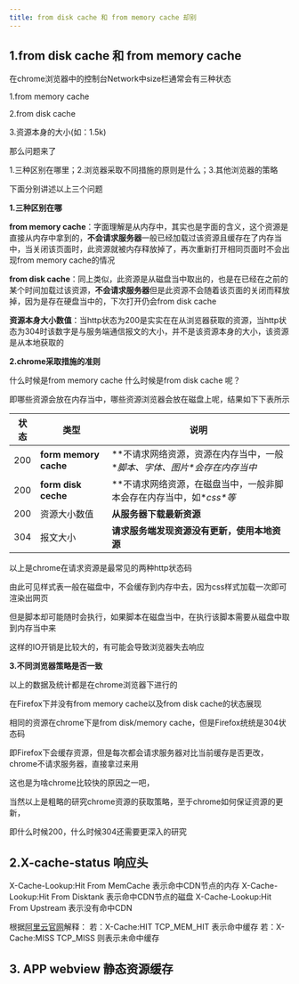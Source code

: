 ```yaml
---
title: from disk cache 和 from memory cache 却别
---
```


## 1.from disk cache 和 from memory cache

在chrome浏览器中的控制台Network中size栏通常会有三种状态

1.from memory cache

2.from disk cache

3.资源本身的大小(如：1.5k)

那么问题来了

1.三种区别在哪里；2.浏览器采取不同措施的原则是什么；3.其他浏览器的策略

下面分别讲述以上三个问题

**1.三种区别在哪**

**from memory cache**：字面理解是从内存中，其实也是字面的含义，这个资源是直接从内存中拿到的，**不会请求服务器**一般已经加载过该资源且缓存在了内存当中，当关闭该页面时，此资源就被内存释放掉了，再次重新打开相同页面时不会出现from memory cache的情况

**from disk cache**：同上类似，此资源是从磁盘当中取出的，也是在已经在之前的某个时间加载过该资源，**不会请求服务器**但是此资源不会随着该页面的关闭而释放掉，因为是存在硬盘当中的，下次打开仍会from disk cache

**资源本身大小数值**：当http状态为200是实实在在从浏览器获取的资源，当http状态为304时该数字是与服务端通信报文的大小，并不是该资源本身的大小，该资源是从本地获取的

**2.chrome采取措施的准则**

什么时候是from memory cache 什么时候是from disk cache 呢？

即哪些资源会放在内存当中，哪些资源浏览器会放在磁盘上呢，结果如下下表所示

 

| **状态** | **类型**              | **说明**                                                     |
| -------- | --------------------- | ------------------------------------------------------------ |
| 200      | **form memory cache** | **不请求网络资源，资源在内存当中，一般\**脚本、字体、图片\**会存在内存当中** |
| 200      | **form disk ceche**   | **不请求网络资源，在磁盘当中，一般非脚本会存在内存当中，如\**css\**等** |
| 200      | 资源大小数值          | **从服务器下载最新资源**                                     |
| 304      | 报文大小              | **请求服务端发现资源没有更新，使用本地资源**                 |

以上是chrome在请求资源是最常见的两种http状态码

由此可见样式表一般在磁盘中，不会缓存到内存中去，因为css样式加载一次即可渲染出网页

但是脚本却可能随时会执行，如果脚本在磁盘当中，在执行该脚本需要从磁盘中取到内存当中来

这样的IO开销是比较大的，有可能会导致浏览器失去响应

**3.不同浏览器策略是否一致**

以上的数据及统计都是在chrome浏览器下进行的

在Firefox下并没有from memory cache以及from disk cache的状态展现

相同的资源在chrome下是from disk/memory cache，但是Firefox统统是304状态码

即Firefox下会缓存资源，但是每次都会请求服务器对比当前缓存是否更改，chrome不请求服务器，直接拿过来用

这也是为啥chrome比较快的原因之一吧，

当然以上是粗略的研究chrome资源的获取策略，至于chrome如何保证资源的更新，

即什么时候200，什么时候304还需要更深入的研究

## 2.X-cache-status 响应头

X-Cache-Lookup:Hit From MemCache 表示命中CDN节点的内存
X-Cache-Lookup:Hit From Disktank 表示命中CDN节点的磁盘
X-Cache-Lookup:Hit From Upstream 表示没有命中CDN



根据[阿里云官网](https://help.aliyun.com/document_detail/27266.html)解释：
若：X-Cache:HIT TCP_MEM_HIT 表示命中缓存
若：X-Cache:MISS TCP_MISS 则表示未命中缓存



## 3. APP webview 静态资源缓存 

